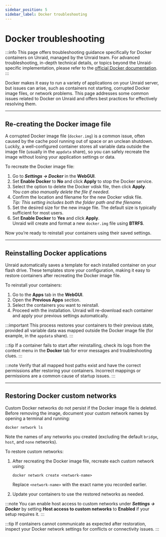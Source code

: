 ```yaml
---
sidebar_position: 5
sidebar_label: Docker troubleshooting
---
```


# Docker troubleshooting

:::info
This page offers troubleshooting guidance specifically for Docker containers on Unraid, managed by the Unraid team. For advanced troubleshooting, in-depth technical details, or topics beyond the Unraid-specific implementation, please refer to the [official Docker documentation](https://docs.docker.com/).
:::

Docker makes it easy to run a variety of applications on your Unraid server, but issues can arise, such as containers not starting, corrupted Docker image files, or network problems. This page addresses some common issues related to Docker on Unraid and offers best practices for effectively resolving them.

---

## Re-creating the Docker image file

A corrupted Docker image file (`docker.img`) is a common issue, often caused by the cache pool running out of space or an unclean shutdown. Luckily, a well-configured container stores all variable data outside the image file (usually in the `appdata` share), so you can safely recreate the image without losing your application settings or data.

To recreate the Docker image file:

1. Go to ***Settings → Docker*** in the **WebGUI**.
2. Set **Enable Docker** to **No** and click **Apply** to stop the Docker service.
3. Select the option to delete the Docker vdisk file, then click **Apply**.  
   _You can also manually delete the file if needed._
4. Confirm the location and filename for the new Docker vdisk file.  
   _Tip: This setting includes both the folder path and the filename._
5. Set the desired size for the new image file. The default size is typically sufficient for most users.
6. Set **Enable Docker** to **Yes** and click **Apply**.  
   Unraid will create and format a new `docker.img` file using **BTRFS**.

Now you’re ready to reinstall your containers using their saved settings.

---

## Reinstalling Docker applications

Unraid automatically saves a template for each installed container on your flash drive. These templates store your configuration, making it easy to restore containers after recreating the Docker image file.

To reinstall your containers:

1. Go to the **Apps** tab in the **WebGUI**.
2. Open the **Previous Apps** section.
3. Select the containers you want to reinstall.
4. Proceed with the installation. Unraid will re-download each container and apply your previous settings automatically.

:::important
This process restores your containers to their previous state, provided all variable data was mapped outside the Docker image file (for example, in the `appdata` share).
:::

:::tip
If a container fails to start after reinstalling, check its logs from the context menu in the **Docker** tab for error messages and troubleshooting clues.
:::

:::note
Verify that all mapped host paths exist and have the correct permissions after restoring your containers. Incorrect mappings or permissions are a common cause of startup issues.
:::

---

## Restoring Docker custom networks

Custom Docker networks do not persist if the Docker image file is deleted. Before removing the image, document your custom network names by opening a terminal and running:

```
docker network ls
```

Note the names of any networks you created (excluding the default `bridge`, `host`, and `none` networks).

To restore custom networks:

1. After recreating the Docker image file, recreate each custom network using:

   ```
   docker network create <network-name>
   ```
   
   Replace `<network-name>` with the exact name you recorded earlier.

2. Update your containers to use the restored networks as needed.

:::note
You can enable host access to custom networks under ***Settings → Docker*** by setting **Host access to custom networks** to **Enabled** if your setup requires it.
:::

:::tip
If containers cannot communicate as expected after restoration, inspect your Docker network settings for conflicts or connectivity issues.
:::

